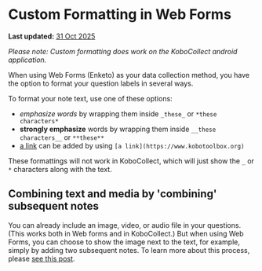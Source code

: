 # Custom Formatting in Web Forms
**Last updated:** <a href="https://github.com/kobotoolbox/docs/blob/0050a936217ec4b5b9cf44a66826778898ed29d5/source/custom_format_web.md" class="reference">31 Oct 2025</a>


_Please note: Custom formatting does work on the KoboCollect android
application._

When using Web Forms (Enketo) as your data collection method, you have the
option to format your question labels in several ways.

To format your note text, use one of these options:

-   _emphasize words_ by wrapping them inside `_these_` or `*these characters*`
-   **strongly emphasize** words by wrapping them inside `__these characters__`
    or `**these**`
-   [a link](https://www.kobotoolbox.org) can be added by using
    `[a link](https://www.kobotoolbox.org)`

These formattings will not work in KoboCollect, which will just show the `_` or
`*` characters along with the text.

## Combining text and media by 'combining' subsequent notes

You can already include an image, video, or audio file in your questions. (This
works both in Web forms and in KoboCollect.) But when using Web Forms, you can
choose to show the image next to the text, for example, simply by adding two
subsequent notes. To learn more about this process, please
[see this post](https://blog.enketo.org/better-notes).
